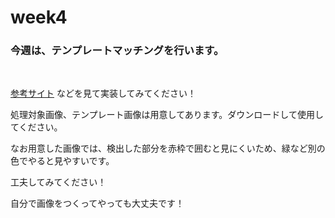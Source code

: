# week4

### 今週は、テンプレートマッチングを行います。

&emsp; 

[参考サイト](https://shikaku-mafia.com/opencv-template-match/?msclkid=2a34c01ed01d11ec8d8a9e85e7b4c52d) などを見て実装してみてください！

処理対象画像、テンプレート画像は用意してあります。ダウンロードして使用してください。

なお用意した画像では、検出した部分を赤枠で囲むと見にくいため、緑など別の色でやると見やすいです。

工夫してみてください！

自分で画像をつくってやっても大丈夫です！
